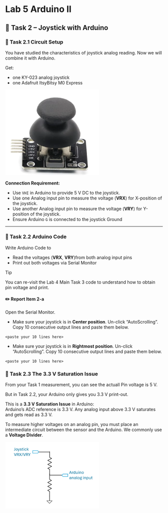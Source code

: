 # Lab 5 Arduino II

## :dart: Task 2 – Joystick with Arduino

### 📌 Task 2.1 Circuit Setup

You have studied the characteristics of joystick analog reading. Now we will combine it with Arduino.

Get:

* one KY-023 analog joystick
* one Adafruit ItsyBitsy M0 Express

<img src="Pic/joystick.png" width="300">

**Connection Requirement:**

* Use `VHI` in Arduino to provide 5 V DC to the joystick. 
* Use one Analog input pin to measure the voltage (**VRX**) for X-position of the joystick. 
* Use another Analog input pin to measure the voltage (**VRY**) for Y-position of the joystick. 
* Ensure Arduino `G` is connected to the joystick Ground

---
### 📌 Task 2.2 Arduino Code

Write Arduino Code to
* Read the voltages (**VRX**, **VRY**)from both analog input pins
* Print out both voltages via Serial Monitor

> [!TIP]
> You can re-visit the Lab 4 Main Task 3 code to understand how to obtain pin voltage and print.

#### :pencil2:  Report Item 2-a
Open the Serial Monitor. 

* Make sure your joystick is in **Center position**. Un-click “AutoScrolling”. Copy 10 consecutive output lines and paste them below.
```text
<paste your 10 lines here>
```
* Make sure your joystick is in **Rightmost position**. Un-click “AutoScrolling”. Copy 10 consecutive output lines and paste them below. 
```text
<paste your 10 lines here>
```

### 📌 Task 2.3 The 3.3 V Saturation Issue 

From your Task 1 measurement, you can see the actuall Pin voltage is 5 V. 

But in Task 2.2, your Arduino only gives you 3.3 V print-out. 

This is a **3.3 V Saturation Issue** in Arduino:<br> Arduino’s ADC reference is 3.3 V. Any analog input above 3.3 V saturates and gets read as 3.3 V.

To measure higher voltages on an analog pin, you must place an intermediate circuit between the sensor and the Arduino. We commonly use a **Voltage Divider**.



<img src="Pic/voltagdiv.png" width="300">
